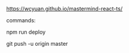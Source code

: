 https://wcyuan.github.io/mastermind-react-ts/

commands:

npm run deploy

git push -u origin master
